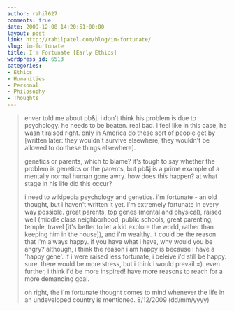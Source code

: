 ```yaml
---
author: rahil627
comments: true
date: 2009-12-08 14:20:51+00:00
layout: post
link: http://rahilpatel.com/blog/im-fortunate/
slug: im-fortunate
title: I'm Fortunate [Early Ethics]
wordpress_id: 6513
categories:
- Ethics
- Humanities
- Personal
- Philosophy
- Thoughts
---
```


<blockquote>enver told me about pb&j. i don't think his problem is due to psychology. he needs to be beaten. real bad. i feel like in this case, he wasn't raised right. only in America do these sort of people get by [written later: they wouldn't survive elsewhere, they wouldn't be allowed to do these things elsewhere].

genetics or parents, which to blame? it's tough to say whether the problem is genetics or the parents, but pb&j is a prime example of a mentally normal human gone awry. how does this happen? at what stage in his life did this occur?

i need to wikipedia psychology and genetics.
i'm fortunate - an old thought, but i haven't written it yet. i'm extremely fortunate in every way possible. great parents, top genes (mental and physical), raised well (middle class neighborhood, public schools, great parenting, temple, travel [it's better to let a kid explore the world, rather than keeping him in the house]), and i'm wealthy. it could be the reason that i'm always happy. if you have what i have, why would you be angry? although, i think the reason i am happy is because i have a 'happy gene'. if i were raised less fortunate, i beleive i'd still be happy. sure, there would be more stress, but i think i would prevail =). even further, i think i'd be more inspired! have more reasons to reach for a more demanding goal.

oh right, the i'm fortunate thought comes to mind whenever the life in an undeveloped country is mentioned.
8/12/2009 (dd/mm/yyyy)
</blockquote>
